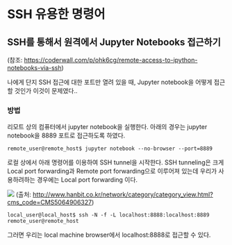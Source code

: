 # SSH 유용한 명령어

## SSH를 통해서 원격에서 Jupyter Notebooks 접근하기
(참조: https://coderwall.com/p/ohk6cg/remote-access-to-ipython-notebooks-via-ssh)

나에게 단지 SSH 접근에 대한 포트만 열려 있을 때, Jupyter notebook을 어떻게 접근할 것인가 이것이
문제였다..

### 방법

리모트 상의 컴퓨터에서 jupyter notebook을 실행한다. 아래의 경우는 jupyter notebook을 8889
포트로 접근하도록 하였다.
```shell
remote_user@remote_host$ jupyter notebook --no-browser --port=8889
```

로컬 상에서 아래 명령어를 이용하여 SSH tunnel을 시작한다. SSH tunneling은 크게 Local port
forwarding과 Remote port forwarding으로 이루어져 있는데 우리가 사용하려하는 경우에는 Local
port forwarding 이다.

![](http://www.hanbit.co.kr/data/editor/20160921142857_stfgabxd.gif)
(출처: http://www.hanbit.co.kr/network/category/category_view.html?cms_code=CMS5064906327)

```shell
local_user@local_host$ ssh -N -f -L localhost:8888:localhost:8889 remote_user@remote_host
```

그러면 우리는 local machine browser에서 localhost:8888로 접근할 수 있다.
